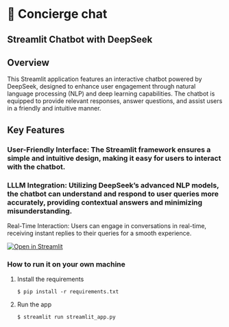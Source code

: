 # 🎈 Concierge chat

##  Streamlit Chatbot with DeepSeek
##  Overview
This Streamlit application features an interactive chatbot powered by DeepSeek, designed to enhance user engagement through natural language processing (NLP) and deep learning capabilities. The chatbot is equipped to provide relevant responses, answer questions, and assist users in a friendly and intuitive manner.

##  Key Features
### User-Friendly Interface: The Streamlit framework ensures a simple and intuitive design, making it easy for users to interact with the chatbot.

### LLLM Integration: Utilizing DeepSeek’s advanced NLP models, the chatbot can understand and respond to user queries more accurately, providing contextual answers and minimizing misunderstanding.

Real-Time Interaction: Users can engage in conversations in real-time, receiving instant replies to their queries for a smooth experience.

[![Open in Streamlit](https://static.streamlit.io/badges/streamlit_badge_black_white.svg)](https://blank-app-template.streamlit.app/)

### How to run it on your own machine

1. Install the requirements

   ```
   $ pip install -r requirements.txt
   ```

2. Run the app

   ```
   $ streamlit run streamlit_app.py
   ```
